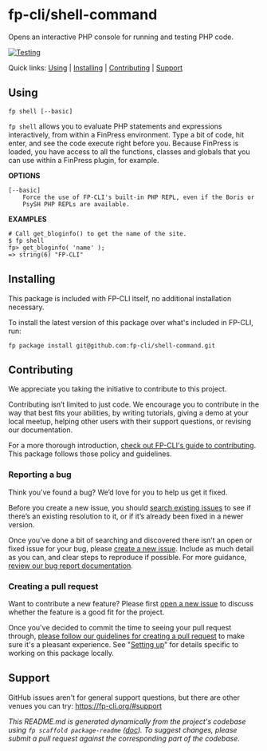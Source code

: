 fp-cli/shell-command
====================

Opens an interactive PHP console for running and testing PHP code.

[![Testing](https://github.com/fp-cli/shell-command/actions/workflows/testing.yml/badge.svg)](https://github.com/fp-cli/shell-command/actions/workflows/testing.yml)

Quick links: [Using](#using) | [Installing](#installing) | [Contributing](#contributing) | [Support](#support)

## Using

~~~
fp shell [--basic]
~~~

`fp shell` allows you to evaluate PHP statements and expressions
interactively, from within a FinPress environment. Type a bit of code,
hit enter, and see the code execute right before you. Because FinPress
is loaded, you have access to all the functions, classes and globals
that you can use within a FinPress plugin, for example.

**OPTIONS**

	[--basic]
		Force the use of FP-CLI's built-in PHP REPL, even if the Boris or
		PsySH PHP REPLs are available.

**EXAMPLES**

    # Call get_bloginfo() to get the name of the site.
    $ fp shell
    fp> get_bloginfo( 'name' );
    => string(6) "FP-CLI"

## Installing

This package is included with FP-CLI itself, no additional installation necessary.

To install the latest version of this package over what's included in FP-CLI, run:

    fp package install git@github.com:fp-cli/shell-command.git

## Contributing

We appreciate you taking the initiative to contribute to this project.

Contributing isn’t limited to just code. We encourage you to contribute in the way that best fits your abilities, by writing tutorials, giving a demo at your local meetup, helping other users with their support questions, or revising our documentation.

For a more thorough introduction, [check out FP-CLI's guide to contributing](https://make.finpress.org/cli/handbook/contributing/). This package follows those policy and guidelines.

### Reporting a bug

Think you’ve found a bug? We’d love for you to help us get it fixed.

Before you create a new issue, you should [search existing issues](https://github.com/fp-cli/shell-command/issues?q=label%3Abug%20) to see if there’s an existing resolution to it, or if it’s already been fixed in a newer version.

Once you’ve done a bit of searching and discovered there isn’t an open or fixed issue for your bug, please [create a new issue](https://github.com/fp-cli/shell-command/issues/new). Include as much detail as you can, and clear steps to reproduce if possible. For more guidance, [review our bug report documentation](https://make.finpress.org/cli/handbook/bug-reports/).

### Creating a pull request

Want to contribute a new feature? Please first [open a new issue](https://github.com/fp-cli/shell-command/issues/new) to discuss whether the feature is a good fit for the project.

Once you've decided to commit the time to seeing your pull request through, [please follow our guidelines for creating a pull request](https://make.finpress.org/cli/handbook/pull-requests/) to make sure it's a pleasant experience. See "[Setting up](https://make.finpress.org/cli/handbook/pull-requests/#setting-up)" for details specific to working on this package locally.

## Support

GitHub issues aren't for general support questions, but there are other venues you can try: https://fp-cli.org/#support


*This README.md is generated dynamically from the project's codebase using `fp scaffold package-readme` ([doc](https://github.com/fp-cli/scaffold-package-command#fp-scaffold-package-readme)). To suggest changes, please submit a pull request against the corresponding part of the codebase.*
